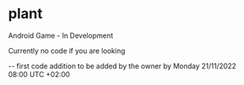 # plant
Android Game - In Development

Currently no code if you are looking

-- first code addition to be added by the owner by Monday 21/11/2022 08:00 UTC +02:00
